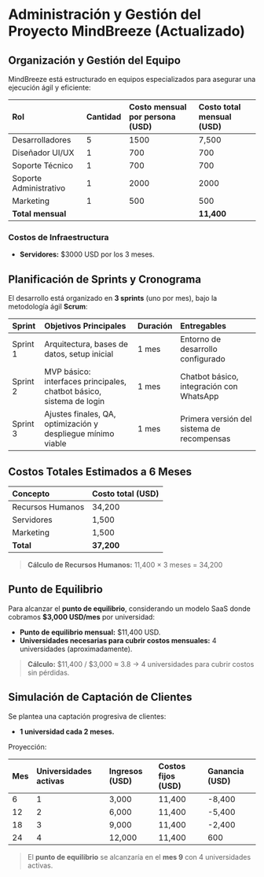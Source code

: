 # Administración y Gestión del Proyecto MindBreeze (Actualizado)

## Organización y Gestión del Equipo

MindBreeze está estructurado en equipos especializados para asegurar una ejecución ágil y eficiente:

| Rol | Cantidad | Costo mensual por persona (USD) | Costo total mensual (USD) |
|:---|:---|:---|:---|
| Desarrolladores | 5 | 1500 | 7,500 |
| Diseñador UI/UX | 1 | 700 | 700 |
| Soporte Técnico | 1 | 700 | 700 |
| Soporte Administrativo | 1 | 2000 | 2000 |
| Marketing | 1 | 500 | 500 |
| **Total mensual** | | | **11,400** |

### Costos de Infraestructura

- **Servidores:** $3000 USD por los 3 meses.

## Planificación de Sprints y Cronograma

El desarrollo está organizado en **3 sprints** (uno por mes), bajo la metodología ágil **Scrum**:

| Sprint | Objetivos Principales | Duración | Entregables |
|:---|:---|:---|:---|
| Sprint 1 | Arquitectura, bases de datos, setup inicial | 1 mes | Entorno de desarrollo configurado |
| Sprint 2 | MVP básico: interfaces principales, chatbot básico, sistema de login | 1 mes | Chatbot básico, integración con WhatsApp |
| Sprint 3 | Ajustes finales, QA, optimización y despliegue mínimo viable | 1 mes | Primera versión del sistema de recompensas |

## Costos Totales Estimados a 6 Meses

| Concepto | Costo total (USD) |
|:---|:---|
| Recursos Humanos | 34,200 |
| Servidores | 1,500 |
| Marketing | 1,500 |
| **Total** | **37,200** |

> **Cálculo de Recursos Humanos:** 11,400 × 3 meses = 34,200

## Punto de Equilibrio

Para alcanzar el **punto de equilibrio**, considerando un modelo SaaS donde cobramos **$3,000 USD/mes** por universidad:

- **Punto de equilibrio mensual:** $11,400 USD.
- **Universidades necesarias para cubrir costos mensuales:** 4 universidades (aproximadamente).

> **Cálculo:** $11,400 / $3,000 ≈ 3.8 → 4 universidades para cubrir costos sin pérdidas.

## Simulación de Captación de Clientes

Se plantea una captación progresiva de clientes:

- **1 universidad cada 2 meses.**

Proyección:

| Mes | Universidades activas | Ingresos (USD) | Costos fijos (USD) | Ganancia (USD) |
|:---|:---|:---|:---|:---|
| 6 | 1 | 3,000 | 11,400 | -8,400 |
| 12 | 2 | 6,000 | 11,400 | -5,400 |
| 18 | 3 | 9,000 | 11,400 | -2,400 |
| 24 | 4 | 12,000 | 11,400 | 600 |

> El **punto de equilibrio** se alcanzaría en el **mes 9** con 4 universidades activas.

